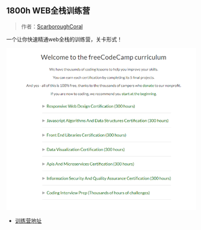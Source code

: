 ## 1800h WEB全栈训练营
> 作者：[ScarboroughCoral](https://github.com/ScarboroughCoral)

一个让你快速精通web全栈的训练营，关卡形式！

![freecodecamp](../pics/freecodecamp.png)

* [训练营地址](https://learn.freecodecamp.org/)
